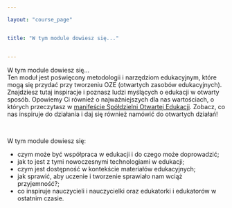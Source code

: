 ```yaml
---

layout: "course_page"


title: "W tym module dowiesz się..."


---
```


<div class="text-center screen-title">
W tym module dowiesz się...
</div>

<div class="screen-content">
Ten moduł jest poświęcony metodologii i narzędziom edukacyjnym, które mogą się przydać przy tworzeniu OZE (otwartych zasobów edukacyjnych). Znajdziesz tutaj inspiracje i poznasz ludzi myślących o edukacji w otwarty sposób. Opowiemy Ci również o najważniejszych dla nas wartościach, o których przeczytasz w <a class="content-link" target="_blank" href="{{ site.baseurl }}/img/manifest.jpg">manifeście Spółdzielni Otwartej Edukacji</a>. Zobacz, co nas inspiruje do działania i daj się również namówić do otwartych działań!

&nbsp;

W tym module dowiesz się:
<ul>  
<li class="bullet">czym może być współpraca w edukacji i do czego może doprowadzić;</li>
<li class="bullet">jak to jest z tymi nowoczesnymi technologiami w edukacji;</li>
<li class="bullet">czym jest dostępność w kontekście materiałów edukacyjnych;</li>
<li class="bullet">jak sprawić, aby uczenie i tworzenie sprawiało nam wciąż przyjemność?;</li>
<li class="bullet">co inspiruje nauczycieli i nauczycielki oraz edukatorki i edukatorów w ostatnim czasie.</li>  
</ul>
</div>  
<div class="bottom-space">
  </div>
